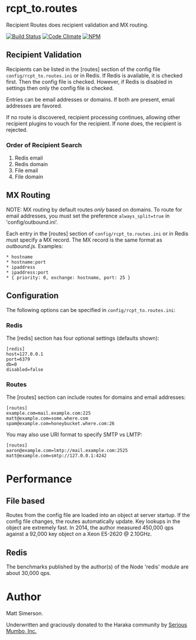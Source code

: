 # rcpt_to.routes

Recipient Routes does recipient validation and MX routing.

[![Build Status][ci-img]][ci-url]
[![Code Climate][clim-img]][clim-url]
[![NPM][npm-img]][npm-url]


## Recipient Validation

Recipients can be listed in the [routes] section of the config file
`config/rcpt_to.routes.ini` or in Redis. If Redis is available, it is checked
first. Then the config file is checked.  However, if Redis is disabled in
settings then only the config file is checked.

Entries can be email addresses or domains. If both are present, email
addresses are favored.

If no route is discovered, recipient processing continues, allowing other
recipient plugins to vouch for the recipient. If none does, the recipient is
rejected.

### Order of Recipient Search

1. Redis email
2. Redis domain
3. File email
4. File domain

## MX Routing

NOTE: MX routing by default routes *only* based on domains. To route for email
addresses, you must set the preference `always_split=true` in
'config/outbound.ini'.

Each entry in the [routes] section of `config/rcpt_to.routes.ini` or in Redis
must specify a MX record. The MX record is the same format as _outbound.js_.
Examples:

    * hostname
    * hostname:port
    * ipaddress
    * ipaddress:port
    * { priority: 0, exchange: hostname, port: 25 }

## Configuration

The following options can be specified in `config/rcpt_to.routes.ini`:

### Redis

The [redis] section has four optional settings (defaults shown):

    [redis]
    host=127.0.0.1
    port=6379
    db=0
    disabled=false

### Routes

The [routes] section can include routes for domains and email addresses:

    [routes]
    example.com=mail.example.com:225
    matt@example.com=some.where.com
    spam@example.com=honeybucket.where.com:26

You may also use URI format to specify SMTP vs LMTP:

    [routes]
    aaron@example.com=lmtp://mail.example.com:2525
    matt@example.com=smtp://127.0.0.1:4242

# Performance

## File based

Routes from the config file are loaded into an object at server startup. If
the config file changes, the routes automatically update. Key lookups in the
object are extremely fast. In 2014, the author measured 450,000 qps against
a 92,000 key object on a Xeon E5-2620 @ 2.10GHz.

## Redis

The benchmarks published by the author(s) of the Node 'redis' module are
about 30,000 qps.

# Author

Matt Simerson.

Underwritten and graciously donated to the Haraka community
by [Serious Mumbo, Inc.](http://seriousmumbo.com)


<!-- leave these buried at the bottom of the document -->
[ci-img]: https://github.com/haraka/haraka-plugin-recipient-routes/actions/workflows/ci.yml/badge.svg
[ci-url]: https://github.com/haraka/haraka-plugin-recipient-routes/actions/workflows/ci.yml
[clim-img]: https://codeclimate.com/github/haraka/haraka-plugin-recipient-routes/badges/gpa.svg
[clim-url]: https://codeclimate.com/github/haraka/haraka-plugin-recipient-routes
[npm-img]: https://nodei.co/npm/haraka-plugin-recipient-routes.png
[npm-url]: https://www.npmjs.com/package/haraka-plugin-recipient-routes

